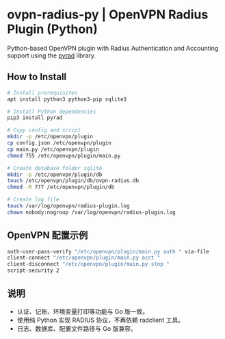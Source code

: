 # ovpn-radius-py | OpenVPN Radius Plugin (Python)

Python-based OpenVPN plugin with Radius Authentication and Accounting support using the [pyrad](https://github.com/pyradius/pyrad) library.

## How to Install

```bash
# Install prerequisites
apt install python3 python3-pip sqlite3

# Install Python dependencies
pip3 install pyrad

# Copy config and script
mkdir -p /etc/openvpn/plugin
cp config.json /etc/openvpn/plugin
cp main.py /etc/openvpn/plugin
chmod 755 /etc/openvpn/plugin/main.py

# Create database folder sqlite
mkdir -p /etc/openvpn/plugin/db
touch /etc/openvpn/plugin/db/ovpn-radius.db
chmod -R 777 /etc/openvpn/plugin/db

# Create log file
touch /var/log/openvpn/radius-plugin.log
chown nobody:nogroup /var/log/openvpn/radius-plugin.log
```


## OpenVPN 配置示例

```bash
auth-user-pass-verify "/etc/openvpn/plugin/main.py auth " via-file
client-connect "/etc/openvpn/plugin/main.py acct "
client-disconnect "/etc/openvpn/plugin/main.py stop "
script-security 2
```

## 说明

- 认证、记账、环境变量打印等功能与 Go 版一致。
- 使用纯 Python 实现 RADIUS 协议，不再依赖 radclient 工具。
- 日志、数据库、配置文件路径与 Go 版兼容。
